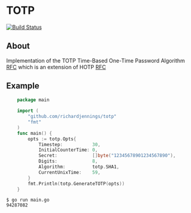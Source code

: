 # TOTP 
[![Build Status](https://travis-ci.org/richardjennings/totp.svg?branch=master)](https://travis-ci.org/richardjennings/totp)
## About
Implementation of the TOTP Time-Based One-Time Password Algorithm [RFC](https://tools.ietf.org/html/rfc6238) which is an extension of HOTP [RFC](https://tools.ietf.org/html/rfc4226#section-5.4)

## Example

```go
    package main
    
    import (
    	"github.com/richardjennings/totp"
    	"fmt"
    )
    func main() {
    	opts := totp.Opts{
    		Timestep:           30,
    		InitialCounterTime: 0,
    		Secret:             []byte("12345678901234567890"),
    		Digits:             8,
    		Algorithm:          totp.SHA1,
    		CurrentUnixTime:    59,
    	}
    	fmt.Println(totp.GenerateTOTP(opts))
    }
```
```
$ go run main.go
94287082
```	
	